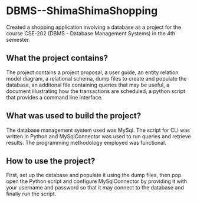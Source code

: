 # DBMS--ShimaShimaShopping
Created a shopping application involving a database as a project for the course CSE-202 (DBMS - Database Management Systems) in the 4th semester.


## What the project contains?
The project contains a project proposal, a user guide, an entity relation model diagram, a relational schema, dump files to create and populate the database, an additonal file containing queries that may be useful, a document illustrating how the transactions are scheduled, a python script that provides a command line interface.

## What was used to build the project?
The database management system used was MySql. The script for CLI was written in Python and MySqlConnector was used to run queries and retrieve results. The programming methodology employed was functional.

## How to use the project?
First, set up the database and populate it using the dump files, then pop open the Python script and configure MySqlConnector by providing it with your username and password so that it may connect to the database and finally run the script.
